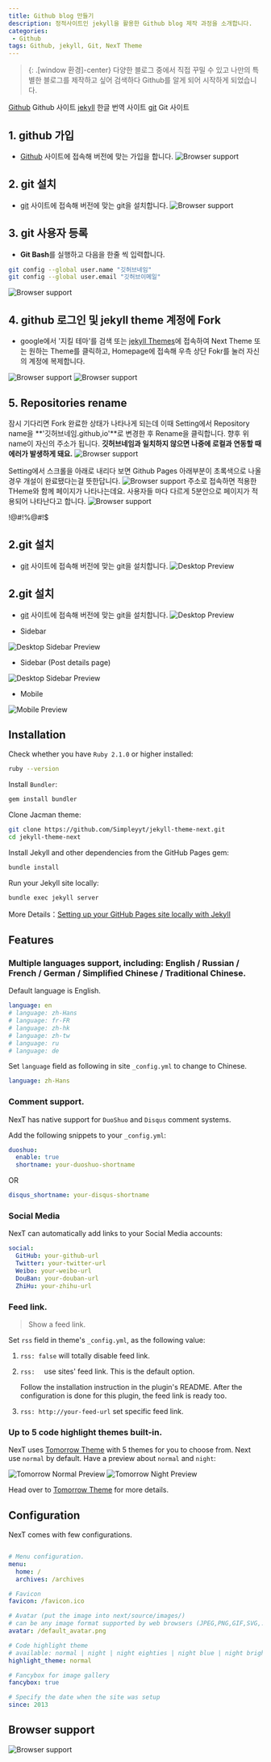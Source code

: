 ```yaml
---
title: Github blog 만들기
description: 정적사이트인 jekyll을 활용한 Github blog 제작 과정을 소개합니다.
categories:
 - Github
tags: Github, jekyll, Git, NexT Theme
---
```


>{: .[window 환경]-center}
다양한 블로그 중에서 직접 꾸밀 수 있고 나만의 특별한 블로그를 제작하고 싶어 검색하다 Github를 알게 되어 시작하게 되었습니다.



<!-- more -->

[Github](https://github.com/) Github 사이트
[jekyll](https://jekyllrb-ko.github.io/) 한글 번역 사이트
[git](https://git-scm.com/) Git 사이트


## 1. github 가입

* [Github](https://github.com/)
사이트에 접속해 버전에 맞는 가입을 합니다.
![Browser support](https://raw.githubusercontent.com/DS-GO/ds-go.github.io/master/photo/github.jpg)

## 2. git 설치

* [git](https://git-scm.com/) 사이트에 접속해 버전에 맞는 git을 설치합니다.
![Browser support](https://raw.githubusercontent.com/DS-GO/ds-go.github.io/master/photo/git.jpg)

## 3. git 사용자 등록

* **Git Bash**를 실행하고 다음을 한줄 씩 입력합니다.
```sh
git config --global user.name "깃허브네임"
git config --global user.email "깃허브이메일"
```
![Browser support](https://raw.githubusercontent.com/DS-GO/ds-go.github.io/master/photo/git_01.jpg)


## 4. github 로그인 및 jekyll theme 계정에 Fork

* google에서 '지킬 테마'를 검색 또는 [jekyll Themes](http://jekyllthemes.org/)에 접속하여 Next Theme 또는 원하는 Theme를 클릭하고, Homepage에 접속해 우측 상단 Fokr를 눌러 자신의 계정에 복제합니다.

![Browser support](https://raw.githubusercontent.com/DS-GO/ds-go.github.io/master/photo/jekylltheme.jpg)
![Browser support](https://raw.githubusercontent.com/DS-GO/ds-go.github.io/master/photo/next_homepage.jpg)


## 5. Repositories rename
잠시 기다리면 Fork 완료한 상태가 나타나게 되는데 이때 Setting에서 Repository name을 **'깃허브네임.github,io'**로 변경한 후 Rename을 클릭합니다. 향후 위 name이 자신의 주소가 됩니다.
**깃허브네임과 일치하지 않으면 나중에 로컬과 연동할 때 에러가 발생하게 돼요.**
![Browser support](https://raw.githubusercontent.com/DS-GO/ds-go.github.io/master/photo//repositories_rename.jpg)

Setting에서 스크롤을 아래로 내리다 보면 Github Pages 아래부분이 초록색으로 나올 경우 개설이 완료됐다는걸 뜻한답니다.
![Browser support](https://raw.githubusercontent.com/DS-GO/ds-go.github.io/master/photo//githubpages.jpg)
주소로 접속하면 적용한 THeme와 함께 페이지가 나타나는데요. 사용자들 마다 다르게 5분안으로 페이지가 적용되어 나타난다고 합니다.
![Browser support](https://raw.githubusercontent.com/DS-GO/ds-go.github.io/master/photo//dsgogithub.jpg)


!@#!%@#!$




## 2.git 설치

* [git](https://git-scm.com/)
사이트에 접속해 버전에 맞는 git을 설치합니다.
![Desktop Preview](C:\ds-go.github.io\photo\git.jpg)

## 2.git 설치

* [git](https://git-scm.com/)
사이트에 접속해 버전에 맞는 git을 설치합니다.
![Desktop Preview](C:\ds-go.github.io\photo\git.jpg)


* Sidebar

![Desktop Sidebar Preview](http://iissnan.com/nexus/next/desktop-sidebar-preview.png)

* Sidebar (Post details page)

![Desktop Sidebar Preview](http://iissnan.com/nexus/next/desktop-sidebar-toc.png)

* Mobile

![Mobile Preview](http://iissnan.com/nexus/next/mobile.png)


## Installation

Check whether you have `Ruby 2.1.0` or higher installed:

```sh
ruby --version
```

Install `Bundler`:

```sh
gem install bundler
```

Clone Jacman theme:

```sh
git clone https://github.com/Simpleyyt/jekyll-theme-next.git
cd jekyll-theme-next
```

Install Jekyll and other dependencies from the GitHub Pages gem:

```sh
bundle install
```

Run your Jekyll site locally:

```sh
bundle exec jekyll server
```

More Details：[Setting up your GitHub Pages site locally with Jekyll](https://help.github.com/articles/setting-up-your-github-pages-site-locally-with-jekyll/)


## Features

### Multiple languages support, including: English / Russian / French / German / Simplified Chinese / Traditional Chinese.

Default language is English.

```yml
language: en
# language: zh-Hans
# language: fr-FR
# language: zh-hk
# language: zh-tw
# language: ru
# language: de
```

Set `language` field as following in site `_config.yml` to change to Chinese.

```yml
language: zh-Hans
```

### Comment support.

NexT has native support for `DuoShuo` and `Disqus` comment systems.

Add the following snippets to your `_config.yml`:

```yml
duoshuo:
  enable: true
  shortname: your-duoshuo-shortname
```

OR

```yml
disqus_shortname: your-disqus-shortname
```

### Social Media

NexT can automatically add links to your Social Media accounts:

```yml
social:
  GitHub: your-github-url
  Twitter: your-twitter-url
  Weibo: your-weibo-url
  DouBan: your-douban-url
  ZhiHu: your-zhihu-url
```

### Feed link.

> Show a feed link.

Set `rss` field in theme's `_config.yml`, as the following value:

1. `rss: false` will totally disable feed link.
2. `rss:  ` use sites' feed link. This is the default option.

    Follow the installation instruction in the plugin's README. After the configuration is done for this plugin, the feed link is ready too.

3. `rss: http://your-feed-url` set specific feed link.

### Up to 5 code highlight themes built-in.

NexT uses [Tomorrow Theme](https://github.com/chriskempson/tomorrow-theme) with 5 themes for you to choose from.
Next use `normal` by default. Have a preview about `normal` and `night`:

![Tomorrow Normal Preview](http://iissnan.com/nexus/next/tomorrow-normal.png)
![Tomorrow Night Preview](http://iissnan.com/nexus/next/tomorrow-night.png)

Head over to [Tomorrow Theme](https://github.com/chriskempson/tomorrow-theme) for more details.

## Configuration

NexT comes with few configurations.

```yml

# Menu configuration.
menu:
  home: /
  archives: /archives

# Favicon
favicon: /favicon.ico

# Avatar (put the image into next/source/images/)
# can be any image format supported by web browsers (JPEG,PNG,GIF,SVG,..)
avatar: /default_avatar.png

# Code highlight theme
# available: normal | night | night eighties | night blue | night bright
highlight_theme: normal

# Fancybox for image gallery
fancybox: true

# Specify the date when the site was setup
since: 2013

```

## Browser support

![Browser support](http://iissnan.com/nexus/next/browser-support.png)
